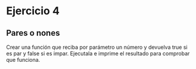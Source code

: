 # Ejercicio 4

## Pares o nones

Crear una función que reciba por parámetro un número y devuelva true si es par y false si es impar.
Ejecutala e imprime el resultado para comprobar que funciona.
